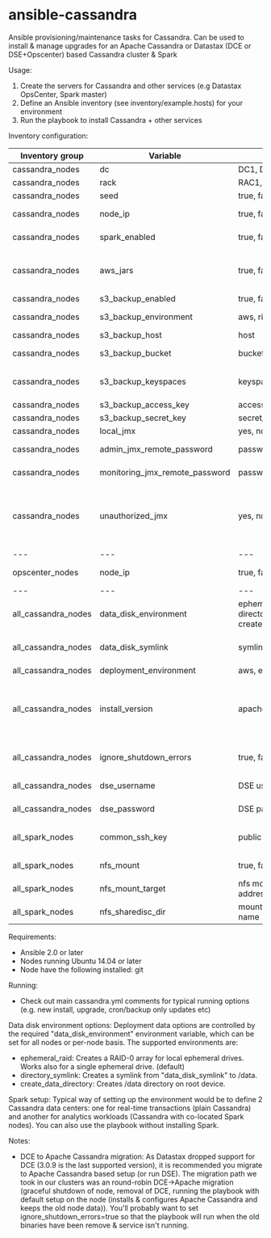 # ansible-cassandra

Ansible provisioning/maintenance tasks for Cassandra. Can be used to install & manage upgrades for an Apache Cassandra or Datastax (DCE or DSE+Opscenter) based Cassandra cluster & Spark

Usage:

1. Create the servers for Cassandra and other services (e.g Datastax OpsCenter, Spark master)
2. Define an Ansible inventory (see inventory/example.hosts) for your environment
3. Run the playbook to install Cassandra + other services

Inventory configuration:

 Inventory group     | Variable                       | Options                                                  | Default        | Description                                                                                                     
---------------------|--------------------------------|----------------------------------------------------------|----------------|-----------------------------------------------------------------------------------------------------------------
 cassandra_nodes     | dc                             | DC1, DC2, ...                                            | -              | data center of node                                                                                             
 cassandra_nodes     | rack                           | RAC1, RAC2, ...                                          | -              | rack of node                                                                                                    
 cassandra_nodes     | seed                           | true, false                                              | -              | is the node a seed                                                                                              
 cassandra_nodes     | node_ip                        | true, false                                              | -              | IP for internal cluster communications                                                                          
 cassandra_nodes     | spark_enabled                  | true, false                                              | false          | enable Spark on node (DSE only)                                                                                 
 cassandra_nodes     | aws_jars                       | true, false                                              | false          | download jars for aws sdk and hadoop ( required for writing to s3 directly from spark)                          
 cassandra_nodes     | s3_backup_enabled              | true, false                                              | false          | enable S3 backups                                                                                               
 cassandra_nodes     | s3_backup_environment          | aws, riakcs                                              | -              | environment for S3 backups                                                                                      
 cassandra_nodes     | s3_backup_host                 | host                                                     | -              | S3 host (for non-AWS)                                                                                           
 cassandra_nodes     | s3_backup_bucket               | bucket                                                   | -              | S3 bucket where to store backups                                                                                
 cassandra_nodes     | s3_backup_keyspaces            | keyspace,keyspace,...                                    | -              | Cassandra keyspaces to backup (comma separated)                                                                 
 cassandra_nodes     | s3_backup_access_key           | access_key                                               | -              | S3 access key                                                                                                   
 cassandra_nodes     | s3_backup_secret_key           | secret_key                                               | -              | S3 secret key                                                                                                   
 cassandra_nodes     | local_jmx                      | yes, no                                                  | yes            | JMX local only                                                                                                  
 cassandra_nodes     | admin_jmx_remote_password      | password                                                 | -              | JMX password for admin (readwrite)                                                                              
 cassandra_nodes     | monitoring_jmx_remote_password | password                                                 | -              | JMX password for monitoring (readonly)                                                                          
 cassandra_nodes     | unauthorized_jmx               | yes, no                                                  | no             | allow unauthorized access, careful with this one! local_jmx=no and unauthorized_jmx=no will require password for local connections as well
---                 | ---                            | ---                                                      | ---            
 opscenter_nodes     | node_ip                        | true, false                                              | -              | IP for internal cluster communications                                                                          
 ---                 | ---                            | ---                                                      | ---            
 all_cassandra_nodes | data_disk_environment          | ephemeral_raid, directory_symlink, create_data_directory | ephemeral_raid | data disk options                                                                                               
 all_cassandra_nodes | data_disk_symlink              | symlink name                                             | -              | name of symlink when using "directory_symlink" data_disk_environment                                            
 all_cassandra_nodes | deployment_environment         | aws, euca                                                | -              | environment for installation                                                                                    
 all_cassandra_nodes | install_version                | apache, dce, dse                                         | -              | Cassandra to install (apache=Apache Cassandra, dce=Datastax Community Edition, dse=Datastax Enterprise Edition) 
 all_cassandra_nodes | ignore_shutdown_errors         | true, false                                              | false          | Should we ignore errors with graceful node shutdown                                                             
 all_cassandra_nodes | dse_username                   | DSE username                                             | -              | DSE username (only for DSE install)                                                                             
 all_cassandra_nodes | dse_password                   | DSE password                                             | -              | DSE password (only for DSE install)                                                                             
 all_spark_nodes     | common_ssh_key                 | public ssh key                                           | -              | add a common pre-existing ssh key for easier node management                                                    
 all_spark_nodes     | nfs_mount                      | true, false                                              | false          | is there an NFS mount to add to the spark instances                                                             
 all_spark_nodes     | nfs_mount_target               | nfs mount target address:/dir                            | -              | nfs mount target, ie: 192.168.1.66:/shared_data                                                                 
 all_spark_nodes     | nfs_sharedisc_dir              | mount local directory name                               | -              | local directory to use fo nfs mount, ie: shared_disc                                                            

Requirements:

- Ansible 2.0 or later
- Nodes running Ubuntu 14.04 or later
- Node have the following installed: git

Running:

- Check out main cassandra.yml comments for typical running options (e.g. new install, upgrade, cron/backup only updates etc)

Data disk environment options:
Deployment data options are controlled by the required "data_disk_environment" environment variable, which can be set for all nodes or per-node basis.
The supported environments are:

- ephemeral_raid: Creates a RAID-0 array for local ephemeral drives. Works also for a single ephemeral drive. (default)
- directory_symlink: Creates a symlink from "data_disk_symlink" to /data.
- create_data_directory: Creates /data directory on root device.

Spark setup:
Typical way of setting up the environment would be to define 2 Cassandra data centers: one for real-time transactions (plain Cassandra) and
another for analytics workloads (Cassandra with co-located Spark nodes). You can also use the playbook without installing Spark.

Notes:

- DCE to Apache Cassandra migration: As Datastax dropped support for DCE (3.0.9 is the last supported version), it is recommended you migrate to
  Apache Cassandra based setup (or run DSE). The migration path we took in our clusters was an round-robin DCE->Apache migration (graceful shutdown of node, removal of DCE, running the playbook with default setup on the node (installs &
  configures Apache Cassandra and keeps the old node data)). You'll probably want to set
  ignore_shutdown_errors=true so that the playbook will run when the old binaries have been remove & service isn't running.

